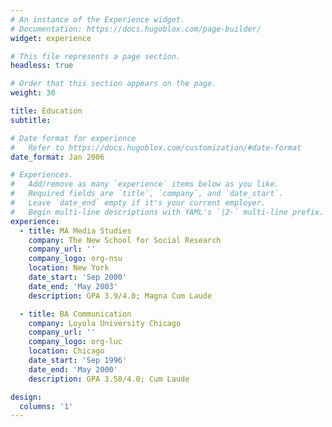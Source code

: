 ```yaml
---
# An instance of the Experience widget.
# Documentation: https://docs.hugoblox.com/page-builder/
widget: experience

# This file represents a page section.
headless: true

# Order that this section appears on the page.
weight: 30

title: Education
subtitle:

# Date format for experience
#   Refer to https://docs.hugoblox.com/customization/#date-format
date_format: Jan 2006

# Experiences.
#   Add/remove as many `experience` items below as you like.
#   Required fields are `title`, `company`, and `date_start`.
#   Leave `date_end` empty if it's your current employer.
#   Begin multi-line descriptions with YAML's `|2-` multi-line prefix.
experience:
  - title: MA Media Studies
    company: The New School for Social Research
    company_url: ''
    company_logo: org-nsu
    location: New York
    date_start: 'Sep 2000'
    date_end: 'May 2003'
    description: GPA 3.9/4.0; Magna Cum Laude

  - title: BA Communication
    company: Loyola University Chicago
    company_url: ''
    company_logo: org-luc
    location: Chicago
    date_start: 'Sep 1996'
    date_end: 'May 2000'
    description: GPA 3.58/4.0; Cum Laude

design:
  columns: '1'
---
```

